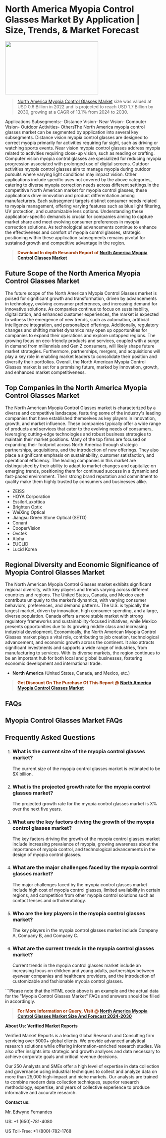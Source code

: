 <p><h1>North America Myopia Control Glasses Market By Application | Size, Trends, & Market Forecast</h1><p><img class="aligncenter size-medium wp-image-105565" src="https://ffe5etoiles.com/wp-content/uploads/2025/01/MST7-300x171.png" alt="" width="300" height="171" /></p><blockquote><p><a href="https://www.verifiedmarketreports.com/download-sample/?rid=406134&utm_source=Github-NA&utm_medium=361" target="_blank">North America Myopia Control Glasses Market</a> size was valued at USD 0.6 Billion in 2022 and is projected to reach USD 1.7 Billion by 2030, growing at a CAGR of 13.1% from 2024 to 2030.</p></blockquote>Applications Subsegments:- Distance Vision- Near Vision- Computer Vision- Outdoor Activities- OthersThe North America myopia control glasses market can be segmented by application into several key subsegments. Distance vision myopia control glasses are designed to correct myopia primarily for activities requiring far sight, such as driving or watching sports events. Near vision myopia control glasses address myopia related to activities requiring close-up vision, such as reading or crafting. Computer vision myopia control glasses are specialized for reducing myopia progression associated with prolonged use of digital screens. Outdoor activities myopia control glasses aim to manage myopia during outdoor pursuits where varying light conditions may impact vision. Other applications include specific uses not covered by the above categories, catering to diverse myopia correction needs across different settings.In the competitive North American market for myopia control glasses, these applications drive innovation and product differentiation among manufacturers. Each subsegment targets distinct consumer needs related to myopia management, offering varying features such as blue light filtering, UV protection, and customizable lens options. Understanding these application-specific demands is crucial for companies aiming to capture market share and meet evolving consumer preferences in myopia correction solutions. As technological advancements continue to enhance the effectiveness and comfort of myopia control glasses, strategic positioning within these application subsegments remains pivotal for sustained growth and competitive advantage in the region.</p><blockquote><p><span style="color: #993300;"><strong>Download In depth Research Report of <a href="https://www.verifiedmarketreports.com/download-sample/?rid=406134&utm_source=Github-NA&utm_medium=361">North America Myopia Control Glasses Market</a></strong></span></p></blockquote><h2>Future Scope of the North America Myopia Control Glasses Market</h2><p>The future scope of the North American Myopia Control Glasses market is poised for significant growth and transformation, driven by advancements in technology, evolving consumer preferences, and increasing demand for innovative solutions. As companies continue to focus on sustainability, digitalization, and enhanced customer experiences, the market is expected to witness the emergence of new trends, such as automation, artificial intelligence integration, and personalized offerings. Additionally, regulatory changes and shifting market dynamics may open up opportunities for companies to expand their operations and explore untapped regions. The growing focus on eco-friendly products and services, coupled with a surge in demand from millennials and Gen Z consumers, will likely shape future market strategies. Furthermore, partnerships, mergers, and acquisitions will play a key role in enabling market leaders to consolidate their position and diversify their portfolios. Overall, the North American Myopia Control Glasses market is set for a promising future, marked by innovation, growth, and enhanced market competitiveness.</p><h2>Top Companies in the North America Myopia Control Glasses Market</h2><p>The North American Myopia Control Glasses market is characterized by a diverse and competitive landscape, featuring some of the industry's leading companies that have established themselves as key players in innovation, growth, and market influence. These companies typically offer a wide range of products and services that cater to the evolving needs of consumers, leveraging cutting-edge technologies and robust business strategies to maintain their market positions. Many of the top firms are focused on expanding their footprint across North America through strategic partnerships, acquisitions, and the introduction of new offerings. They also place a significant emphasis on sustainability, customer satisfaction, and operational efficiency. The leading companies in this market are distinguished by their ability to adapt to market changes and capitalize on emerging trends, positioning them for continued success in a dynamic and fast-paced environment. Their strong brand reputation and commitment to quality make them highly trusted by consumers and businesses alike.</p><p><ul><li>ZEISS </li><li> HOYA Corporation </li><li> EssilorLuxottica </li><li> Brighten Optix </li><li> WeiXing Optical </li><li> Jiangsu Green Stone Optical (SETO) </li><li> Conant </li><li> CooperVision </li><li> Ovctek </li><li> Alpha </li><li> EUCLID </li><li> Lucid Korea</li></ul></p><h2>Regional Diversity and Economic Significance of Myopia Control Glasses Market</h2><p>The North American Myopia Control Glasses market exhibits significant regional diversity, with key players and trends varying across different countries and regions. The United States, Canada, and Mexico each contribute uniquely to the market’s dynamics, with varying consumer behaviors, preferences, and demand patterns. The U.S. is typically the largest market, driven by innovation, high consumer spending, and a large, diverse population. Canada offers a more stable market with strong regulatory frameworks and sustainability-focused initiatives, while Mexico presents opportunities due to its growing middle class and increasing industrial development. Economically, the North American Myopia Control Glasses market plays a vital role, contributing to job creation, technological advancement, and economic growth across the continent. It also attracts significant investments and supports a wide range of industries, from manufacturing to services. With its diverse markets, the region continues to be an important hub for both local and global businesses, fostering economic development and international trade.</p><ul> <li><strong>North America</strong> (United States, Canada, and Mexico, etc.)</li></ul><blockquote><p><span style="color: #993300;"><strong>Get Discount On The Purchase Of This Report @ <a href="https://www.verifiedmarketreports.com/ask-for-discount/?rid=406134&utm_source=Github-NA&utm_medium=361">North America Myopia Control Glasses Market</a></strong></span></p></blockquote><h2>FAQs</h2><p> <h2>Myopia Control Glasses Market FAQs</h1> <h2>Frequently Asked Questions</h2> <ol> <li> <h3>What is the current size of the myopia control glasses market?</div><div></h3> <p>The current size of the myopia control glasses market is estimated to be $X billion.</p> </li> <li> <h3>What is the projected growth rate for the myopia control glasses market?</div><div></h3> <p>The projected growth rate for the myopia control glasses market is X% over the next five years.</p> </li> <li> <h3>What are the key factors driving the growth of the myopia control glasses market?</div><div></h3> <p>The key factors driving the growth of the myopia control glasses market include increasing prevalence of myopia, growing awareness about the importance of myopia control, and technological advancements in the design of myopia control glasses.</p> </li> <li> <h3>What are the major challenges faced by the myopia control glasses market?</div><div></h3> <p>The major challenges faced by the myopia control glasses market include high cost of myopia control glasses, limited availability in certain regions, and competition from other myopia control solutions such as contact lenses and orthokeratology.</p> </li> <li> <h3>Who are the key players in the myopia control glasses market?</div><div></h3> <p>The key players in the myopia control glasses market include Company A, Company B, and Company C.</p> </li> <li> <h3>What are the current trends in the myopia control glasses market?</div><div></h3> <p>Current trends in the myopia control glasses market include an increasing focus on children and young adults, partnerships between eyewear companies and healthcare providers, and the introduction of customizable and fashionable myopia control glasses.</p> </li> </ol></body></html>```Please note that the HTML code above is an example and the actual data for the "Myopia Control Glasses Market" FAQs and answers should be filled in accordingly.</p><blockquote><p><span style="color: #993300;"><strong>For More Information or Query, Visit @ <a href="https://www.verifiedmarketreports.com/product/myopia-control-glasses-market/">North America Myopia Control Glasses Market Size And Forecast 2024-2030</a></strong></span></p></blockquote><p><strong>About Us: Verified Market Reports</strong></p><p>Verified Market Reports is a leading Global Research and Consulting firm servicing over 5000+ global clients. We provide advanced analytical research solutions while offering information-enriched research studies. We also offer insights into strategic and growth analyses and data necessary to achieve corporate goals and critical revenue decisions.</p><p>Our 250 Analysts and SMEs offer a high level of expertise in data collection and governance using industrial techniques to collect and analyze data on more than 25,000 high-impact and niche markets. Our analysts are trained to combine modern data collection techniques, superior research methodology, expertise, and years of collective experience to produce informative and accurate research.</p><p><strong>Contact us:</strong></p><p>Mr. Edwyne Fernandes</p><p>US: +1 (650)-781-4080</p><p>US Toll-Free: +1 (800)-782-1768</p>
